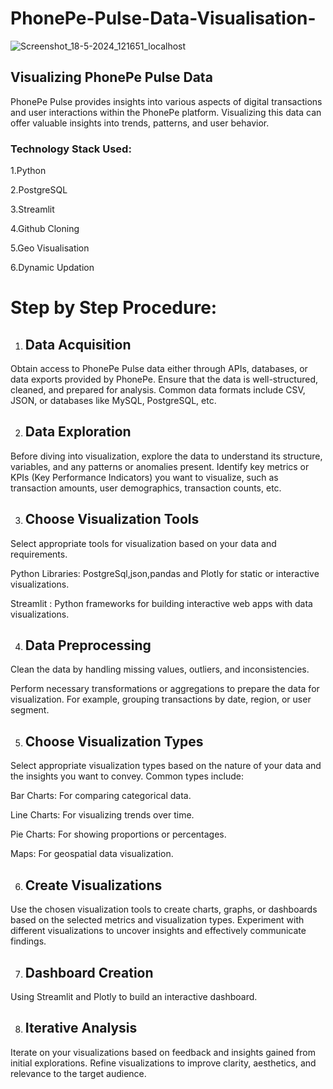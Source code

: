 # PhonePe-Pulse-Data-Visualisation-

![Screenshot_18-5-2024_121651_localhost](https://github.com/Suhana222/PhonePe-Pulse-Data-Visualisation-/assets/167739067/72f95c8f-1237-46d4-ac04-4cc0d679da60)

## Visualizing PhonePe Pulse Data
PhonePe Pulse provides insights into various aspects of digital transactions and user interactions within the PhonePe platform. 
Visualizing this data can offer valuable insights into trends, patterns, and user behavior. 

### Technology Stack Used:

1.Python

2.PostgreSQL

3.Streamlit

4.Github Cloning

5.Geo Visualisation

6.Dynamic Updation

# Step by Step Procedure:

1. ## Data Acquisition

Obtain access to PhonePe Pulse data either through APIs, databases, or data exports provided by PhonePe.
Ensure that the data is well-structured, cleaned, and prepared for analysis. Common data formats include CSV, JSON, or databases like MySQL, PostgreSQL, etc.

2. ## Data Exploration
 
Before diving into visualization, explore the data to understand its structure, variables, and any patterns or anomalies present.
Identify key metrics or KPIs (Key Performance Indicators) you want to visualize, such as transaction amounts, user demographics, transaction counts, etc.

3. ## Choose Visualization Tools
   
Select appropriate tools for visualization based on your data and requirements.

Python Libraries: PostgreSql,json,pandas and Plotly for static or interactive visualizations.

Streamlit : Python frameworks for building interactive web apps with data visualizations.

4. ## Data Preprocessing
   
Clean the data by handling missing values, outliers, and inconsistencies.

Perform necessary transformations or aggregations to prepare the data for visualization. For example, grouping transactions by date, region, or user segment.

5. ## Choose Visualization Types

Select appropriate visualization types based on the nature of your data and the insights you want to convey. Common types include:

Bar Charts: For comparing categorical data.

Line Charts: For visualizing trends over time.

Pie Charts: For showing proportions or percentages.

Maps: For geospatial data visualization.

6. ## Create Visualizations

Use the chosen visualization tools to create charts, graphs, or dashboards based on the selected metrics and visualization types.
Experiment with different visualizations to uncover insights and effectively communicate findings.

7. ## Dashboard Creation

Using Streamlit and Plotly to build an interactive dashboard.

8. ## Iterative Analysis
   
Iterate on your visualizations based on feedback and insights gained from initial explorations.
Refine visualizations to improve clarity, aesthetics, and relevance to the target audience.





